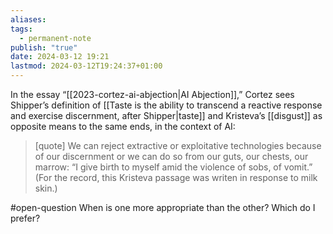 ```yaml
---
aliases: 
tags:
  - permanent-note
publish: "true"
date: 2024-03-12 19:21
lastmod: 2024-03-12T19:24:37+01:00
---
```

In the essay “[[2023-cortez-ai-abjection|AI Abjection]],” Cortez sees Shipper’s definition of [[Taste is the ability to transcend a reactive response and exercise discernment, after Shipper|taste]] and Kristeva’s [[disgust]] as opposite means to the same ends, in the context of AI:

>[quote]
>We can reject extractive or exploitative technologies because of our discernment or we can do so from our guts, our chests, our marrow: “I give birth to myself amid the violence of sobs, of vomit.” (For the record, this Kristeva passage was writen in response to milk skin.)

#open-question When is one more appropriate than the other? Which do I prefer?